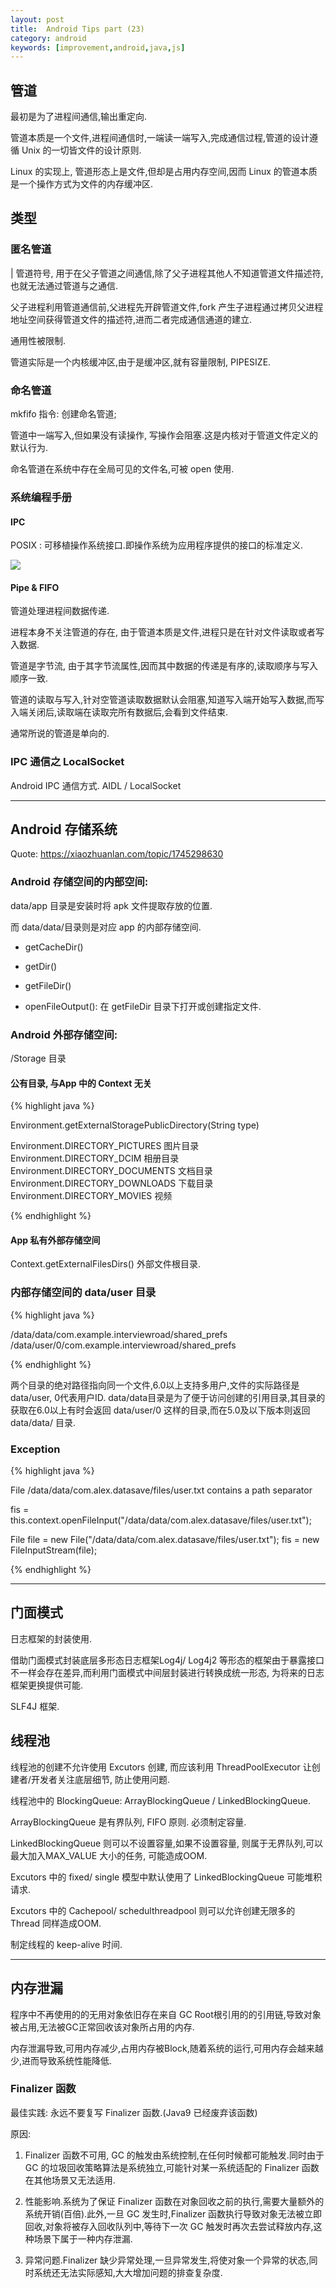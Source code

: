 ```yaml
---
layout: post
title:  Android Tips part (23)
category: android
keywords: [improvement,android,java,js]
---
```


## 管道

最初是为了进程间通信,输出重定向.  

管道本质是一个文件,进程间通信时,一端读一端写入,完成通信过程,管道的设计遵循 Unix 的一切皆文件的设计原则.  

Linux 的实现上, 管道形态上是文件,但却是占用内存空间,因而 Linux 的管道本质是一个操作方式为文件的内存缓冲区.

## 类型

### 匿名管道  

| 管道符号, 用于在父子管道之间通信,除了父子进程其他人不知道管道文件描述符,也就无法通过管道与之通信.  

父子进程利用管道通信前,父进程先开辟管道文件,fork 产生子进程通过拷贝父进程地址空间获得管道文件的描述符,进而二者完成通信通道的建立.

通用性被限制.


管道实际是一个内核缓冲区,由于是缓冲区,就有容量限制, PIPESIZE.

### 命名管道 

mkfifo 指令: 创建命名管道;

管道中一端写入,但如果没有读操作, 写操作会阻塞.这是内核对于管道文件定义的默认行为.

命名管道在系统中存在全局可见的文件名,可被 open 使用.



### 系统编程手册

#### IPC

POSIX : 可移植操作系统接口.即操作系统为应用程序提供的接口的标准定义.

![](http://res.oncelee.com/20190310213600.png)

#### Pipe & FIFO

管道处理进程间数据传递.

进程本身不关注管道的存在, 由于管道本质是文件,进程只是在针对文件读取或者写入数据.

管道是字节流, 由于其字节流属性,因而其中数据的传递是有序的,读取顺序与写入顺序一致.

管道的读取与写入,针对空管道读取数据默认会阻塞,知道写入端开始写入数据,而写入端关闭后,读取端在读取完所有数据后,会看到文件结束.

通常所说的管道是单向的.

### IPC 通信之 LocalSocket 

Android IPC 通信方式. AIDL / LocalSocket 

--- 

## Android 存储系统

Quote: https://xiaozhuanlan.com/topic/1745298630

###  Android 存储空间的内部空间: 

data/app 目录是安装时将 apk 文件提取存放的位置.

而 data/data/目录则是对应 app 的内部存储空间.

* getCacheDir() 

* getDir()

* getFileDir()

* openFileOutput(): 在 getFileDir 目录下打开或创建指定文件.


###  Android 外部存储空间: 

/Storage 目录

#### 公有目录, 与App 中的 Context 无关

{% highlight java %} 

Environment.getExternalStoragePublicDirectory(String type) 

Environment.DIRECTORY_PICTURES 图片目录
Environment.DIRECTORY_DCIM 相册目录
Environment.DIRECTORY_DOCUMENTS 文档目录
Environment.DIRECTORY_DOWNLOADS 下载目录
Environment.DIRECTORY_MOVIES 视频


{% endhighlight %}

#### App 私有外部存储空间  

Context.getExternalFilesDirs() 外部文件根目录.


### 内部存储空间的 data/user 目录

{% highlight java %} 

/data/data/com.example.interviewroad/shared_prefs
/data/user/0/com.example.interviewroad/shared_prefs

{% endhighlight %}

两个目录的绝对路径指向同一个文件,6.0以上支持多用户,文件的实际路径是 data/user, 0代表用户ID.
data/data目录是为了便于访问创建的引用目录,其目录的获取在6.0以上有时会返回 data/user/0 这样的目录,而在5.0及以下版本则返回 data/data/ 目录.



### Exception 


{% highlight java %} 

File /data/data/com.alex.datasave/files/user.txt contains a path separator

fis = this.context.openFileInput("/data/data/com.alex.datasave/files/user.txt");


File file = new File("/data/data/com.alex.datasave/files/user.txt");
fis = new FileInputStream(file);

{% endhighlight %}


---

## 门面模式 

日志框架的封装使用. 

借助门面模式封装底层多形态日志框架Log4j/ Log4j2 等形态的框架由于暴露接口不一样会存在差异,而利用门面模式中间层封装进行转换成统一形态, 为将来的日志框架更换提供可能.  

SLF4J 框架.     

## 线程池  

线程池的创建不允许使用 Excutors 创建, 而应该利用 ThreadPoolExecutor 让创建者/开发者关注底层细节, 防止使用问题.

线程池中的 BlockingQueue: ArrayBlockingQueue / LinkedBlockingQueue.  

ArrayBlockingQueue 是有界队列, FIFO 原则. 必须制定容量.

LinkedBlockingQueue 则可以不设置容量,如果不设置容量, 则属于无界队列,可以最大加入MAX_VALUE 大小的任务, 可能造成OOM.  


Excutors 中的 fixed/ single 模型中默认使用了 LinkedBlockingQueue 可能堆积请求.   

Excutors 中的 Cachepool/ schedulthreadpool  则可以允许创建无限多的 Thread 同样造成OOM.  


制定线程的 keep-alive 时间.  

---

## 内存泄漏

程序中不再使用的的无用对象依旧存在来自 GC Root根引用的的引用链,导致对象被占用,无法被GC正常回收该对象所占用的内存.

内存泄漏导致,可用内存减少,占用内存被Block,随着系统的运行,可用内存会越来越少,进而导致系统性能降低.  

### Finalizer 函数

最佳实践: 永远不要复写 Finalizer 函数.(Java9 已经废弃该函数)


原因: 

1. Finalizer 函数不可用, GC 的触发由系统控制,在任何时候都可能触发.同时由于 GC 的垃圾回收策略算法是系统独立,可能针对某一系统适配的 Finalizer 函数在其他场景又无法适用.  


2. 性能影响.系统为了保证 Finalizer 函数在对象回收之前的执行,需要大量额外的系统开销(百倍).此外,一旦 GC 发生时,Finalizer 函数执行导致对象无法被立即回收,对象将被存入回收队列中,等待下一次 GC 触发时再次去尝试释放内存,这种场景下属于一种内存泄漏.  


3. 异常问题.Finalizer 缺少异常处理,一旦异常发生,将使对象一个异常的状态,同时系统还无法实际感知,大大增加问题的排查复杂度.
